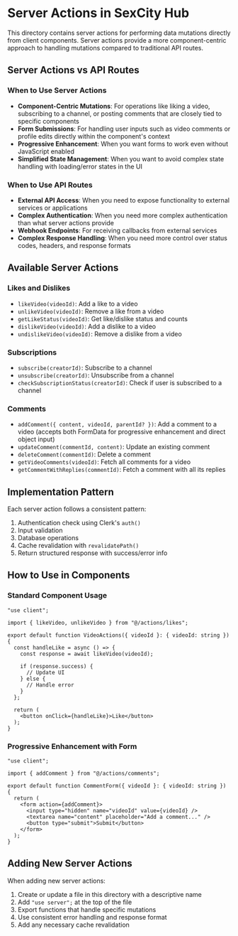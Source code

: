 # Server Actions in SexCity Hub

This directory contains server actions for performing data mutations directly from client components. Server actions provide a more component-centric approach to handling mutations compared to traditional API routes.

## Server Actions vs API Routes

### When to Use Server Actions

- **Component-Centric Mutations**: For operations like liking a video, subscribing to a channel, or posting comments that are closely tied to specific components
- **Form Submissions**: For handling user inputs such as video comments or profile edits directly within the component's context
- **Progressive Enhancement**: When you want forms to work even without JavaScript enabled
- **Simplified State Management**: When you want to avoid complex state handling with loading/error states in the UI

### When to Use API Routes

- **External API Access**: When you need to expose functionality to external services or applications
- **Complex Authentication**: When you need more complex authentication than what server actions provide
- **Webhook Endpoints**: For receiving callbacks from external services
- **Complex Response Handling**: When you need more control over status codes, headers, and response formats

## Available Server Actions

### Likes and Dislikes
- `likeVideo(videoId)`: Add a like to a video
- `unlikeVideo(videoId)`: Remove a like from a video
- `getLikeStatus(videoId)`: Get like/dislike status and counts
- `dislikeVideo(videoId)`: Add a dislike to a video
- `undislikeVideo(videoId)`: Remove a dislike from a video

### Subscriptions
- `subscribe(creatorId)`: Subscribe to a channel
- `unsubscribe(creatorId)`: Unsubscribe from a channel
- `checkSubscriptionStatus(creatorId)`: Check if user is subscribed to a channel

### Comments
- `addComment({ content, videoId, parentId? })`: Add a comment to a video (accepts both FormData for progressive enhancement and direct object input)
- `updateComment(commentId, content)`: Update an existing comment
- `deleteComment(commentId)`: Delete a comment
- `getVideoComments(videoId)`: Fetch all comments for a video
- `getCommentWithReplies(commentId)`: Fetch a comment with all its replies

## Implementation Pattern

Each server action follows a consistent pattern:

1. Authentication check using Clerk's `auth()`
2. Input validation
3. Database operations
4. Cache revalidation with `revalidatePath()`
5. Return structured response with success/error info

## How to Use in Components

### Standard Component Usage

```tsx
"use client";

import { likeVideo, unlikeVideo } from "@/actions/likes";

export default function VideoActions({ videoId }: { videoId: string }) {
  const handleLike = async () => {
    const response = await likeVideo(videoId);
    
    if (response.success) {
      // Update UI
    } else {
      // Handle error
    }
  };
  
  return (
    <button onClick={handleLike}>Like</button>
  );
}
```

### Progressive Enhancement with Form

```tsx
"use client";

import { addComment } from "@/actions/comments";

export default function CommentForm({ videoId }: { videoId: string }) {
  return (
    <form action={addComment}>
      <input type="hidden" name="videoId" value={videoId} />
      <textarea name="content" placeholder="Add a comment..." />
      <button type="submit">Submit</button>
    </form>
  );
}
```

## Adding New Server Actions

When adding new server actions:

1. Create or update a file in this directory with a descriptive name
2. Add `"use server";` at the top of the file
3. Export functions that handle specific mutations
4. Use consistent error handling and response format
5. Add any necessary cache revalidation 